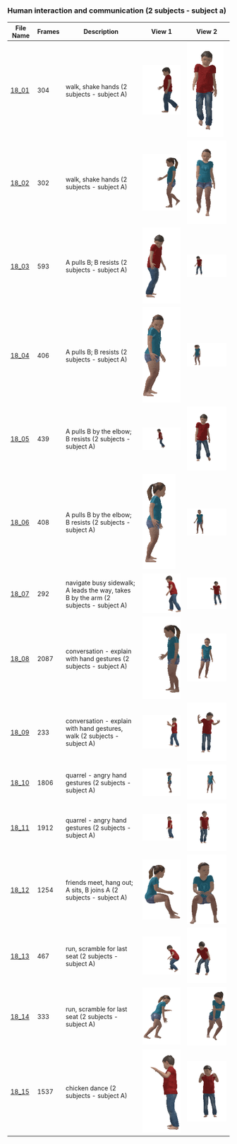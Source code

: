 ### Human interaction and communication (2 subjects - subject a)
|File Name|Frames|Description|View 1|View 2|
|-|-|-|-|-|
|[18_01](https://github.com/Shriinivas/cmubvh/raw/main/Sequence-015-019/18/Data/18_01.zip)|304|walk, shake hands (2 subjects - subject A)|<img src="https://github.com/Shriinivas/cmubvhgifs/blob/main/Sequence-015-019/18/18_01_0.gif"/>|<img src="https://github.com/Shriinivas/cmubvhgifs/blob/main/Sequence-015-019/18/18_01_1.gif"/>|
|[18_02](https://github.com/Shriinivas/cmubvh/raw/main/Sequence-015-019/18/Data/18_02.zip)|302|walk, shake hands (2 subjects - subject A)|<img src="https://github.com/Shriinivas/cmubvhgifs/blob/main/Sequence-015-019/18/18_02_0.gif"/>|<img src="https://github.com/Shriinivas/cmubvhgifs/blob/main/Sequence-015-019/18/18_02_1.gif"/>|
|[18_03](https://github.com/Shriinivas/cmubvh/raw/main/Sequence-015-019/18/Data/18_03.zip)|593|A pulls B; B resists (2 subjects - subject A)|<img src="https://github.com/Shriinivas/cmubvhgifs/blob/main/Sequence-015-019/18/18_03_0.gif"/>|<img src="https://github.com/Shriinivas/cmubvhgifs/blob/main/Sequence-015-019/18/18_03_1.gif"/>|
|[18_04](https://github.com/Shriinivas/cmubvh/raw/main/Sequence-015-019/18/Data/18_04.zip)|406|A pulls B; B resists (2 subjects - subject A)|<img src="https://github.com/Shriinivas/cmubvhgifs/blob/main/Sequence-015-019/18/18_04_0.gif"/>|<img src="https://github.com/Shriinivas/cmubvhgifs/blob/main/Sequence-015-019/18/18_04_1.gif"/>|
|[18_05](https://github.com/Shriinivas/cmubvh/raw/main/Sequence-015-019/18/Data/18_05.zip)|439|A pulls B by the elbow; B resists (2 subjects - subject A)|<img src="https://github.com/Shriinivas/cmubvhgifs/blob/main/Sequence-015-019/18/18_05_0.gif"/>|<img src="https://github.com/Shriinivas/cmubvhgifs/blob/main/Sequence-015-019/18/18_05_1.gif"/>|
|[18_06](https://github.com/Shriinivas/cmubvh/raw/main/Sequence-015-019/18/Data/18_06.zip)|408|A pulls B by the elbow; B resists (2 subjects - subject A)|<img src="https://github.com/Shriinivas/cmubvhgifs/blob/main/Sequence-015-019/18/18_06_0.gif"/>|<img src="https://github.com/Shriinivas/cmubvhgifs/blob/main/Sequence-015-019/18/18_06_1.gif"/>|
|[18_07](https://github.com/Shriinivas/cmubvh/raw/main/Sequence-015-019/18/Data/18_07.zip)|292|navigate busy sidewalk; A leads the way, takes B by the arm (2 subjects - subject A)|<img src="https://github.com/Shriinivas/cmubvhgifs/blob/main/Sequence-015-019/18/18_07_0.gif"/>|<img src="https://github.com/Shriinivas/cmubvhgifs/blob/main/Sequence-015-019/18/18_07_1.gif"/>|
|[18_08](https://github.com/Shriinivas/cmubvh/raw/main/Sequence-015-019/18/Data/18_08.zip)|2087|conversation - explain with hand gestures (2 subjects - subject A)|<img src="https://github.com/Shriinivas/cmubvhgifs/blob/main/Sequence-015-019/18/18_08_0.gif"/>|<img src="https://github.com/Shriinivas/cmubvhgifs/blob/main/Sequence-015-019/18/18_08_1.gif"/>|
|[18_09](https://github.com/Shriinivas/cmubvh/raw/main/Sequence-015-019/18/Data/18_09.zip)|233|conversation - explain with hand gestures, walk (2 subjects - subject A)|<img src="https://github.com/Shriinivas/cmubvhgifs/blob/main/Sequence-015-019/18/18_09_0.gif"/>|<img src="https://github.com/Shriinivas/cmubvhgifs/blob/main/Sequence-015-019/18/18_09_1.gif"/>|
|[18_10](https://github.com/Shriinivas/cmubvh/raw/main/Sequence-015-019/18/Data/18_10.zip)|1806|quarrel - angry hand gestures (2 subjects - subject A)|<img src="https://github.com/Shriinivas/cmubvhgifs/blob/main/Sequence-015-019/18/18_10_0.gif"/>|<img src="https://github.com/Shriinivas/cmubvhgifs/blob/main/Sequence-015-019/18/18_10_1.gif"/>|
|[18_11](https://github.com/Shriinivas/cmubvh/raw/main/Sequence-015-019/18/Data/18_11.zip)|1912|quarrel - angry hand gestures (2 subjects - subject A)|<img src="https://github.com/Shriinivas/cmubvhgifs/blob/main/Sequence-015-019/18/18_11_0.gif"/>|<img src="https://github.com/Shriinivas/cmubvhgifs/blob/main/Sequence-015-019/18/18_11_1.gif"/>|
|[18_12](https://github.com/Shriinivas/cmubvh/raw/main/Sequence-015-019/18/Data/18_12.zip)|1254|friends meet, hang out; A sits, B joins A (2 subjects - subject A)|<img src="https://github.com/Shriinivas/cmubvhgifs/blob/main/Sequence-015-019/18/18_12_0.gif"/>|<img src="https://github.com/Shriinivas/cmubvhgifs/blob/main/Sequence-015-019/18/18_12_1.gif"/>|
|[18_13](https://github.com/Shriinivas/cmubvh/raw/main/Sequence-015-019/18/Data/18_13.zip)|467|run, scramble for last seat (2 subjects - subject A)|<img src="https://github.com/Shriinivas/cmubvhgifs/blob/main/Sequence-015-019/18/18_13_0.gif"/>|<img src="https://github.com/Shriinivas/cmubvhgifs/blob/main/Sequence-015-019/18/18_13_1.gif"/>|
|[18_14](https://github.com/Shriinivas/cmubvh/raw/main/Sequence-015-019/18/Data/18_14.zip)|333|run, scramble for last seat (2 subjects - subject A)|<img src="https://github.com/Shriinivas/cmubvhgifs/blob/main/Sequence-015-019/18/18_14_0.gif"/>|<img src="https://github.com/Shriinivas/cmubvhgifs/blob/main/Sequence-015-019/18/18_14_1.gif"/>|
|[18_15](https://github.com/Shriinivas/cmubvh/raw/main/Sequence-015-019/18/Data/18_15.zip)|1537|chicken dance (2 subjects - subject A)|<img src="https://github.com/Shriinivas/cmubvhgifs/blob/main/Sequence-015-019/18/18_15_0.gif"/>|<img src="https://github.com/Shriinivas/cmubvhgifs/blob/main/Sequence-015-019/18/18_15_1.gif"/>|
